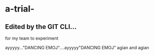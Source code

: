 # a-trial-
## Edited by the GIT CLI...
for my team to experiment 

ayyyyy..."DANCING EMOJ"....ayyyyy"DANCING EMOJ" agian and agian
